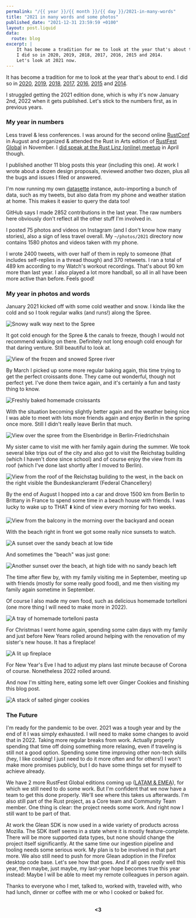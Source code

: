 ```yaml
---
permalink: "/{{ year }}/{{ month }}/{{ day }}/2021-in-many-words"
title: "2021 in many words and some photos"
published_date: "2021-12-31 23:59:59 +0100"
layout: post.liquid
data:
  route: blog
excerpt: |
    It has become a tradition for me to look at the year that's about to end.
    I did so in 2020, 2019, 2018, 2017, 2016, 2015 and 2014.
    Let's look at 2021 now.
---
```


It has become a tradition for me to look at the year that's about to end.
I did so in
[2020](/2020/12/31/2020-in-many-words/),
[2019](/2019/12/30/2019-in-many-words/),
[2018](/2018/12/27/2018-in-many-words/),
[2017](/2017/12/31/2017-in-many-words/),
[2016](/2016/12/31/2016-in-many-words/),
[2015](/2015/12/31/2015-in-many-words/)
and [2014](/2014/12/29/2014-in-many-words/).

I struggled getting the 2021 edition done, which is why it's now January 2nd, 2022 when it gets published.
Let's stick to the numbers first, as in previous years.

### My year in numbers

Less travel & less conferences.
I was around for the second online [RustConf] in August
and organized & attended the Rust in Arts edition of [RustFest Global][rustfest] in November.
I [did speak at the Rust Linz (online) meetup][rustlinz] in April though.

[rustconf]: https://rustconf.com/
[rustfest]: https://rustfest.global
[rustlinz]: https://www.youtube.com/watch?v=peu-rtN4358

I published another 11 blog posts this year (including this one).
At work I wrote about a dozen design proposals, reviewed another two dozen, plus all the bugs and issues I filed or answered.

I'm now running my own [datasette] instance, auto-importing a bunch of data, such as my tweets,
but also data from my phone and weather station at home.
This makes it easier to query the data too!


GitHub says I made 2852 contributions in the last year.
The raw numbers here obviously don't reflect all the other stuff I'm involved in.

I posted 75 photos and videos on Instagram (and I don't know how many stories), also a sign of less travel overall.
My `~/photos/2021` directory now contains 1580 photos and videos taken with my phone.

I wrote 2400 tweets, with over half of them in reply to someone (that includes self-replies in a thread though) and 370 retweets.
I ran a total of 489 km according to my Watch's workout recordings. That's about 90 km more than last year.
I also played a lot more handball, so all in all have been more active than before. Feels good!

[datasette]: https://datasette.io/

### My year in photos and words

January 2021 kicked off with some cold weather and snow.
I kinda like the cold and so I took regular walks (and runs!) along the Spree.

![Snowy walk way next to the Spree](https://tmp.fnordig.de/blog/2021/01-snow.jpg)

It got cold enough for the Spree & the canals to freeze, though I would not recommend walking on there.
Definitely not long enough cold enough for that daring venture.
Still beautiful to look at.

![View of the frozen and snowed Spree river](https://tmp.fnordig.de/blog/2021/02-frozen-spree.jpg)

By March I picked up some more regular baking again, this time trying to get the perfect croissants done.
They came out wonderful, though not perfect yet.
I've done them twice again, and it's certainly a fun and tasty thing to know.

![Freshly baked homemade croissants](https://tmp.fnordig.de/blog/2021/03-croissants.jpg)

With the situation becoming slightly better again and the weather being nice I was able to meet with lots more friends again
and enjoy Berlin in the spring once more.
Still I didn't really leave Berlin that much.

![View over the spree from the Elsenbridge in Berlin-Friedrichshain](https://tmp.fnordig.de/blog/2021/04-cloudy-spree.jpg)

My sister came to visit me with her family again during the summer.
We took several bike trips out of the city and also got to visit the Reichstag building (which I haven't done since school)
and of course enjoy the view from its roof (which I've done last shortly after I moved to Berlin).

![View from the roof of the Reichstag building to the west, in the back on the right visible the Bundeskanzleramt (Federal Chancellery)](https://tmp.fnordig.de/blog/2021/05-view-from-the-bundestag.jpg)

By the end of August I hopped into a car and drove 1500 km from Berlin to Brittany in France
to spend some time in a beach house with friends.
I was lucky to wake up to THAT ⬇️ kind of view every morning for two weeks.

![View from the balcony in the morning over the backyard and ocean](https://tmp.fnordig.de/blog/2021/06-balcony-view-france.jpg)

With the beach right in front we got some really nice sunsets to watch.

![A sunset over the sandy beach at low tide](https://tmp.fnordig.de/blog/2021/07-sunset-beach-france.jpg)

And sometimes the "beach" was just gone:

![Another sunset over the beach, at high tide with no sandy beach left](https://tmp.fnordig.de/blog/2021/08-sunset-breach-france.jpg)

The time after flew by, with my family visiting me in September,
meeting up with friends (mostly for some really good food),
and me then visiting my family again sometime in September.

Of course I also made my own food, such as delicious homemade tortelloni (one more thing I will need to make more in 2022).

![A tray of homemade tortelloni pasta](https://tmp.fnordig.de/blog/2021/09-homemade-tortelloni.jpg)

For Christmas I went home again, spending some calm days with my family and just before New Years rolled around helping with the renovation of my sister's new house.
It has a fireplace!

![A lit up fireplace](https://tmp.fnordig.de/blog/2021/10-fireplace.jpg)

For New Year's Eve I had to adjust my plans last minute because of Corona of course.
Nonetheless 2022 rolled around.

And now I'm sitting here, eating some left over Ginger Cookies and finishing this blog post.

![A stack of salted ginger cookies](https://tmp.fnordig.de/blog/2021/11-ginger-cookies.jpg)

### The Future

I'm ready for the pandemic to be over.
2021 was a tough year and by the end of it I was simply exhausted.
I will need to make some changes to avoid that in 2022.
Taking more regular breaks from work.
Actually properly spending that time off doing something more relaxing, even if traveling is still not a good option.
Spending some time improving other non-tech skills (hey, I like cooking! I just need to do it more often and for others!)
I won't make more promises publicly, but I do have some things set for myself to achieve already.

We have 2 more RustFest Global editions coming up ([LATAM & EMEA](https://rustfest.world/news/twirf-rust-in-arts-and-future-editions)),
for which we still need to do some work.
But I'm confident that we now have a team to get this done properly.
We'll see where this takes us afterwards.
I'm also still part of the Rust project, as a Core team and Community Team member.
One thing is clear: the project needs some work.
And right now I still want to be part of that.

At work the Glean SDK is now used in a wide variety of products across Mozilla.
The SDK itself seems in a state where it is mostly feature-complete.
There will be more supported data types, but none should change the project itself significantly.
At the same time our ingestion pipeline and tooling needs some serious work.
My plan is to be involved in that part more.
We also still need to push for more Glean adoption in the Firefox desktop code base. Let's see how that goes.
And if all goes _really_ well this year, then maybe, just maybe, my last-year hope becomes true this year instead:
Maybe I will be able to meet my remote colleagues in person again.

Thanks to everyone who I met, talked to, worked with, traveled with, who had lunch, dinner or coffee with me or who I cooked or baked for.

<br>
<div style="text-align:center">
<strong>&lt;3</strong>
</div>
